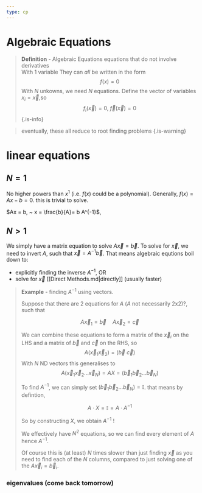```yaml
---
type: cp
---
```


# Algebraic Equations

> **Definition** - Algebraic Equations
> equations that do not involve derivatives  
> With 1 variable They can *all* be written in the form 
> $$
> f(x) = 0
> $$
> With $N$ unkowns, we need $N$ equations. Define the vector of variables $x_i = \vec x$,so 
> $$
> f_i(\vec x) =0, ~ \vec f( \vec x)=0 
> $$
>{.is-info}

> eventually, these all reduce to root finding problems 
>{.is-warning}



# linear equations



## $N=1$
No higher powers than $x^1$ (i.e. $f(x)$ could be a polynomial). Generally, $f(x) = Ax-b = 0$. this is trivial to solve. 

$Ax = b, ~ x = \frac{b}{A}= b A^{-1}$,


## $N>1$

We simply have a matrix equation to solve $A \vec{x}=\vec{b}$. To solve for $\vec{x}$, we need to invert $A$, such that $\vec{x}=A^{-1} \vec{b}$. That means algebraic equtions boil down to:
- explicitly finding the inverse $A^{-1}$, OR
- solve for $\vec{x}$ [[Direct Methods.md|directly]] (usually faster)

> **Example** - finding $A^{-1}$ using vectors.
> 
> Suppose that there are 2 equations for $A$ ($A$ not necessarily 2x2)?, such that 
> 
> $$
> A \vec{x}_1=\vec{b} \quad A \vec{x}_2=\vec{c}
> $$
> 
> We can combine these equations to form a matrix of the $\vec{x}_i$ on the LHS and a matrix of $\vec{b}$ and $\vec{c}$ on the RHS, so 
> $$
> A\left(\vec{x}_1 \vec{x}_2\right)=(\vec{b} ~\vec{c})
> $$
> With $N$ ND vectors this generalises to 
> $$
> A\left(\vec{x}_1 \vec{x}_2 \ldots \vec{x}_N\right)=AX=\left(\vec{b}_1 \vec{b}_2 \ldots \vec{b}_N\right)
> $$
> 
> To find $A^{-1}$, we can simply set $\left(\vec{b}_1 \vec{b}_2 \ldots \vec{b}_N\right) = \mathbb{I}$. that means by defintion, 
> 
> $$
> A \cdot X=\mathbb{I}=A\cdot A^{-1}
> $$
> 
> So by constructing $X$, we obtain $A^{-1}$ ! 
> 
> We effectively have $N^2$ equations, so we can find every element of $A$ hence $A^{-1}$.
> 
> Of course this is (at least) $N$ times slower than just finding $\vec x$ as you need to find each of the $N$ columns, compared to just solving one of the $A \vec{x}_i=\vec{b}_i$.
> 


### eigenvalues (come back tomorrow)